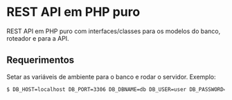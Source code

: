 # REST API em PHP puro
REST API em PHP puro com interfaces/classes para os modelos do banco, roteador e para a API.
## Requerimentos
Setar as variáveis de ambiente para o banco e rodar o servidor. Exemplo:
```bash
$ DB_HOST=localhost DB_PORT=3306 DB_DBNAME=db DB_USER=user DB_PASSWORD=12345 php -S localhost:8080
```

